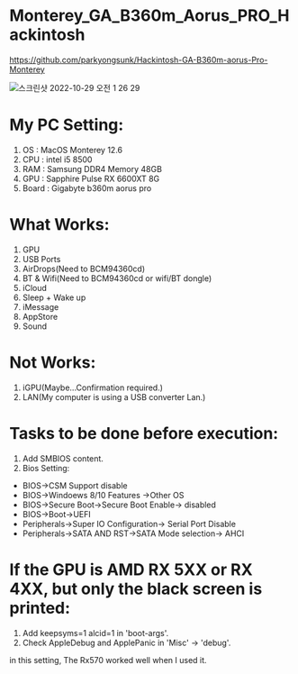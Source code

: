 # Monterey_GA_B360m_Aorus_PRO_Hackintosh
 https://github.com/parkyongsunk/Hackintosh-GA-B360m-aorus-Pro-Monterey

![스크린샷 2022-10-29 오전 1 26 29](https://user-images.githubusercontent.com/41354468/198688380-2e2e14a2-f3b2-45db-b57a-5f61575ecf6e.png)


# My PC Setting:

1. OS : MacOS Monterey 12.6
2. CPU : intel i5 8500
3. RAM : Samsung DDR4 Memory 48GB
4. GPU : Sapphire Pulse RX 6600XT 8G
5. Board : Gigabyte b360m aorus pro


# What Works:

1. GPU
2. USB Ports
3. AirDrops(Need to BCM94360cd)
4. BT & Wifi(Need to BCM94360cd or wifi/BT dongle)
5. iCloud 
6. Sleep + Wake up
7. iMessage
8. AppStore
9. Sound

# Not Works:
1. iGPU(Maybe...Confirmation required.)
2. LAN(My computer is using a USB converter Lan.)

# Tasks to be done before execution:

1. Add SMBIOS content.
2. Bios Setting:

- BIOS->CSM Support disable
- BIOS->Windoews 8/10 Features ->Other OS
- BIOS->Secure Boot->Secure Boot Enable-> disabled
- BIOS->Boot->UEFI
- Peripherals->Super IO Configuration-> Serial Port Disable
- Peripherals->SATA AND RST->SATA Mode selection-> AHCI

# If the GPU is AMD RX 5XX or RX 4XX, but only the black screen is printed:

1. Add keepsyms=1 alcid=1 in 'boot-args'.
2. Check AppleDebug and ApplePanic in 'Misc' -> 'debug'.

in this setting,
The Rx570 worked well when I used it.
